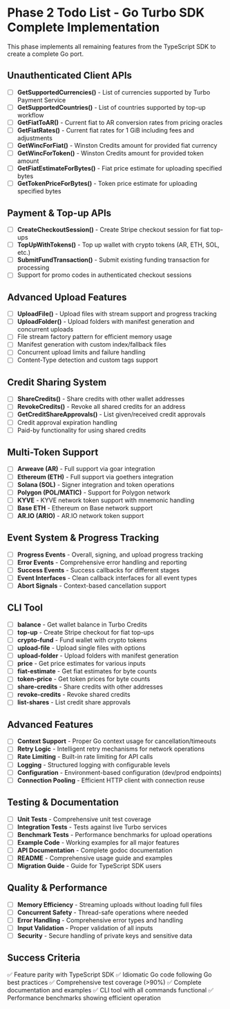 # Phase 2 Todo List - Go Turbo SDK Complete Implementation

This phase implements all remaining features from the TypeScript SDK to create a complete Go port.

## Unauthenticated Client APIs
- [ ] **GetSupportedCurrencies()** - List of currencies supported by Turbo Payment Service
- [ ] **GetSupportedCountries()** - List of countries supported by top-up workflow
- [ ] **GetFiatToAR()** - Current fiat to AR conversion rates from pricing oracles
- [ ] **GetFiatRates()** - Current fiat rates for 1 GiB including fees and adjustments
- [ ] **GetWincForFiat()** - Winston Credits amount for provided fiat currency
- [ ] **GetWincForToken()** - Winston Credits amount for provided token amount
- [ ] **GetFiatEstimateForBytes()** - Fiat price estimate for uploading specified bytes
- [ ] **GetTokenPriceForBytes()** - Token price estimate for uploading specified bytes

## Payment & Top-up APIs
- [ ] **CreateCheckoutSession()** - Create Stripe checkout session for fiat top-ups
- [ ] **TopUpWithTokens()** - Top up wallet with crypto tokens (AR, ETH, SOL, etc.)
- [ ] **SubmitFundTransaction()** - Submit existing funding transaction for processing
- [ ] Support for promo codes in authenticated checkout sessions

## Advanced Upload Features
- [ ] **UploadFile()** - Upload files with stream support and progress tracking
- [ ] **UploadFolder()** - Upload folders with manifest generation and concurrent uploads
- [ ] File stream factory pattern for efficient memory usage
- [ ] Manifest generation with custom index/fallback files
- [ ] Concurrent upload limits and failure handling
- [ ] Content-Type detection and custom tags support

## Credit Sharing System
- [ ] **ShareCredits()** - Share credits with other wallet addresses
- [ ] **RevokeCredits()** - Revoke all shared credits for an address
- [ ] **GetCreditShareApprovals()** - List given/received credit approvals
- [ ] Credit approval expiration handling
- [ ] Paid-by functionality for using shared credits

## Multi-Token Support
- [ ] **Arweave (AR)** - Full support via goar integration
- [ ] **Ethereum (ETH)** - Full support via goethers integration  
- [ ] **Solana (SOL)** - Signer integration and token operations
- [ ] **Polygon (POL/MATIC)** - Support for Polygon network
- [ ] **KYVE** - KYVE network token support with mnemonic handling
- [ ] **Base ETH** - Ethereum on Base network support
- [ ] **AR.IO (ARIO)** - AR.IO network token support

## Event System & Progress Tracking
- [ ] **Progress Events** - Overall, signing, and upload progress tracking
- [ ] **Error Events** - Comprehensive error handling and reporting
- [ ] **Success Events** - Success callbacks for different stages
- [ ] **Event Interfaces** - Clean callback interfaces for all event types
- [ ] **Abort Signals** - Context-based cancellation support

## CLI Tool
- [ ] **balance** - Get wallet balance in Turbo Credits
- [ ] **top-up** - Create Stripe checkout for fiat top-ups
- [ ] **crypto-fund** - Fund wallet with crypto tokens
- [ ] **upload-file** - Upload single files with options
- [ ] **upload-folder** - Upload folders with manifest generation
- [ ] **price** - Get price estimates for various inputs
- [ ] **fiat-estimate** - Get fiat estimates for byte counts
- [ ] **token-price** - Get token prices for byte counts
- [ ] **share-credits** - Share credits with other addresses
- [ ] **revoke-credits** - Revoke shared credits
- [ ] **list-shares** - List credit share approvals

## Advanced Features
- [ ] **Context Support** - Proper Go context usage for cancellation/timeouts
- [ ] **Retry Logic** - Intelligent retry mechanisms for network operations
- [ ] **Rate Limiting** - Built-in rate limiting for API calls
- [ ] **Logging** - Structured logging with configurable levels
- [ ] **Configuration** - Environment-based configuration (dev/prod endpoints)
- [ ] **Connection Pooling** - Efficient HTTP client with connection reuse

## Testing & Documentation
- [ ] **Unit Tests** - Comprehensive unit test coverage
- [ ] **Integration Tests** - Tests against live Turbo services
- [ ] **Benchmark Tests** - Performance benchmarks for upload operations
- [ ] **Example Code** - Working examples for all major features
- [ ] **API Documentation** - Complete godoc documentation
- [ ] **README** - Comprehensive usage guide and examples
- [ ] **Migration Guide** - Guide for TypeScript SDK users

## Quality & Performance
- [ ] **Memory Efficiency** - Streaming uploads without loading full files
- [ ] **Concurrent Safety** - Thread-safe operations where needed
- [ ] **Error Handling** - Comprehensive error types and handling
- [ ] **Input Validation** - Proper validation of all inputs
- [ ] **Security** - Secure handling of private keys and sensitive data

## Success Criteria
✅ Feature parity with TypeScript SDK
✅ Idiomatic Go code following Go best practices
✅ Comprehensive test coverage (>90%)
✅ Complete documentation and examples
✅ CLI tool with all commands functional
✅ Performance benchmarks showing efficient operation
